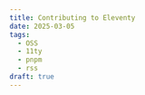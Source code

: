 ```yaml
---
title: Contributing to Eleventy
date: 2025-03-05
tags: 
  - OSS
  - 11ty
  - pnpm
  - rss
draft: true
---
```

